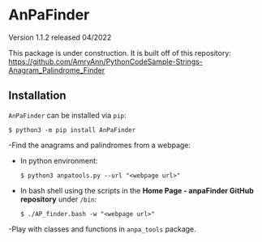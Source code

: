 # AnPaFinder
Version 1.1.2 released 04/2022


This package is under construction. It is built off of this repository:
    https://github.com/AmryAnn/PythonCodeSample-Strings-Anagram_Palindrome_Finder

## Installation
`AnPaFinder` can be installed via `pip`:
```
$ python3 -m pip install AnPaFinder
```

-Find the anagrams and palindromes from a webpage:
 - In python environment: 
   ```
   $ python3 anpatools.py --url "<webpage url>"
   ```
 - In bash shell using the scripts in the **Home Page - anpaFinder GitHub repository** under `/bin`:
   ```
   $ ./AP_finder.bash -w "<webpage url>"
   ```
-Play with classes and functions in `anpa_tools` package.
		